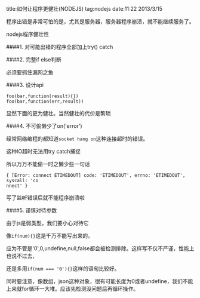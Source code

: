 title:如何让程序更健壮(NODEJS)
tag:nodejs
date:11:22 2013/3/15

程序出错是非常可怕的是，尤其是服务器，服务器程序崩溃，就不能继续服务了。

nodejs程序健壮性

####1. 对可能出错的程序全部加上try() catch

####2. 完整if else判断

必须要抓住漏网之鱼

####3. 设计api

	foo(bar,function(result){})
	foo(bar,function(err,result))

显然下面的更为健壮。当然健壮的代价是繁琐

####4. 不可偷懒少了on('error')

经常网络编程的都知道`socket hang on`这种连接超时的错误。

这种IO超时无法用try catch捕捉

所以万万不能偷一时之懒少些一句话

	{ [Error: connect ETIMEDOUT] code: 'ETIMEDOUT', errno: 'ETIMEDOUT', syscall: 'co
	nnect' }

写了监听错误后就不能程序崩溃啦


####5. 谨慎对待参数

由于js是弱类型，我们要小心对待它

像`if(num){}`这是千万不能写出来的。

应为不管是'0',0,undefine,null,false都会被检测排除。这样写不仅不严谨，性能上也说不过去，

还是多用`if(num === '0'){}`这样的语句比较好。

同时要注意，像数组，json这种对象，很有可能长度为0或者undefine，我们不能上来就for循环一大堆。应该先检测没问题后再循环操作。


